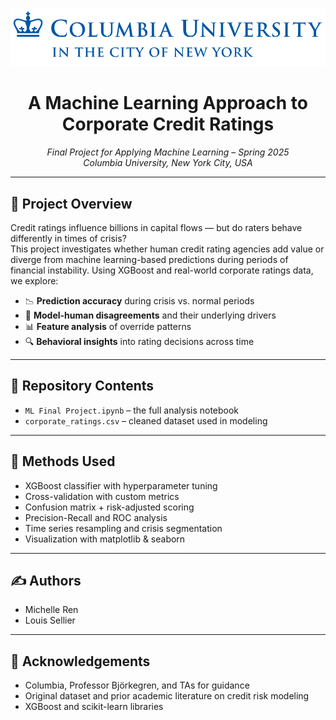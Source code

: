 <p align="center">
  <img src="data/columbia-university-logo.png" alt="Columbia University" width="850"/>
</p>

<h1 align="center">A Machine Learning Approach to Corporate Credit Ratings</h1>

<p align="center">
  <em>Final Project for Applying Machine Learning – Spring 2025<br/>
  Columbia University, New York City, USA</em>
</p>

---

## 🧠 Project Overview

Credit ratings influence billions in capital flows — but do raters behave differently in times of crisis?  
This project investigates whether human credit rating agencies add value or diverge from machine learning-based predictions during periods of financial instability. Using XGBoost and real-world corporate ratings data, we explore:

- 📉 **Prediction accuracy** during crisis vs. normal periods  
- 🤖 **Model-human disagreements** and their underlying drivers  
- 📊 **Feature analysis** of override patterns  
- 🔍 **Behavioral insights** into rating decisions across time

---

## 📁 Repository Contents

- `ML Final Project.ipynb` – the full analysis notebook  
- `corporate_ratings.csv` – cleaned dataset used in modeling

---

## 🧪 Methods Used

- XGBoost classifier with hyperparameter tuning  
- Cross-validation with custom metrics  
- Confusion matrix + risk-adjusted scoring  
- Precision-Recall and ROC analysis  
- Time series resampling and crisis segmentation  
- Visualization with matplotlib & seaborn  

---

## ✍️ Authors

- Michelle Ren  
- Louis Sellier

---

## 📘 Acknowledgements

- Columbia, Professor Björkegren, and TAs for guidance  
- Original dataset and prior academic literature on credit risk modeling  
- XGBoost and scikit-learn libraries

